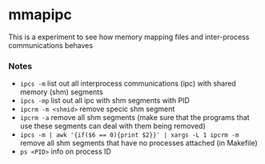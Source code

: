 # mmapipc
This is a experiment to see how memory mapping files and inter-process communications behaves

### Notes
- `ipcs -m` list out all interprocess communications (ipc) with shared memory (shm) segments
- `ipcs -mp` list out all ipc with shm segments with PID
- `ipcrm -m <shmid>` remove specic shm segment
- `ipcrm -a` remove all shm segments (make sure that the programs that use these segments can deal with them being removed)
- `ipcs -m | awk '{if($6 == 0){print $2}}' | xargs -L 1 ipcrm -m` remove all shm segments that have no processes attached (in Makefile)
- `ps <PID>` info on process ID
